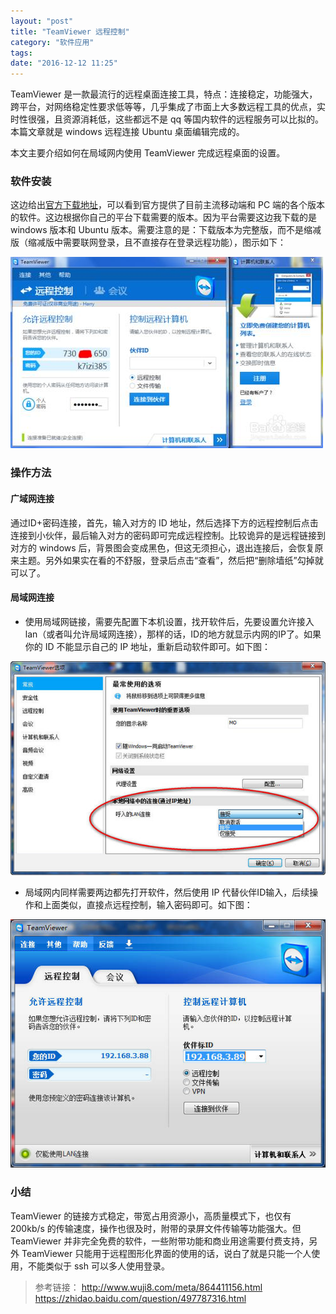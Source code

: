```yaml
---
layout: "post"
title: "TeamViewer 远程控制"
category: "软件应用"
tags: 
date: "2016-12-12 11:25"
---
```


TeamViewer 是一款最流行的远程桌面连接工具，特点：连接稳定，功能强大，跨平台，对网络稳定性要求低等等，几乎集成了市面上大多数远程工具的优点，实时性很强，且资源消耗低，这些都远不是 qq 等国内软件的远程服务可以比拟的。本篇文章就是 windows 远程连接 Ubuntu 桌面编辑完成的。

本文主要介绍如何在局域网内使用 TeamViewer 完成远程桌面的设置。


### 软件安装

这边给出[官方下载地址](https://www.teamviewer.com/zhcn/download/linux/)，可以看到官方提供了目前主流移动端和 PC 端的各个版本的软件。这边根据你自己的平台下载需要的版本。因为平台需要这边我下载的是 windows 版本和 Ubuntu 版本。需要注意的是：下载版本为完整版，而不是缩减版（缩减版中需要联网登录，且不直接存在登录远程功能），图示如下：

![](https://raw.githubusercontent.com/noparkinghere/noparkinghere.github.io/master/img/2016-12-12-teamviewer-%E8%BF%9C%E7%A8%8B%E6%8E%A7%E5%88%B6/1.jpg)

<!-- more -->


### 操作方法

#### 广域网连接

通过ID+密码连接，首先，输入对方的 ID 地址，然后选择下方的远程控制后点击连接到小伙伴，最后输入对方的密码即可完成远程控制。比较诡异的是远程链接到对方的 windows 后，背景图会变成黑色，但这无须担心，退出连接后，会恢复原来主题。另外如果实在看的不舒服，登录后点击“查看”，然后把“删除墙纸”勾掉就可以了。

#### 局域网连接

- 使用局域网链接，需要先配置下本机设置，找开软件后，先要设置允许接入lan（或者叫允许局域网连接），那样的话，ID的地方就显示内网的IP了。如果你的 ID 不能显示自己的 IP 地址，重新启动软件即可。如下图：

![](https://raw.githubusercontent.com/noparkinghere/noparkinghere.github.io/master/img/2016-12-12-teamviewer-%E8%BF%9C%E7%A8%8B%E6%8E%A7%E5%88%B6/2.jpg)


- 局域网内同样需要两边都先打开软件，然后使用 IP 代替伙伴ID输入，后续操作和上面类似，直接点远程控制，输入密码即可。如下图：

![](https://raw.githubusercontent.com/noparkinghere/noparkinghere.github.io/master/img/2016-12-12-teamviewer-%E8%BF%9C%E7%A8%8B%E6%8E%A7%E5%88%B6/3.jpg)


### 小结

TeamViewer 的链接方式稳定，带宽占用资源小，高质量模式下，也仅有 200kb/s 的传输速度，操作也很及时，附带的录屏文件传输等功能强大。但 TeamViewer 并非完全免费的软件，一些附带功能和商业用途需要付费支持，另外 TeamViewer 只能用于远程图形化界面的使用的话，说白了就是只能一个人使用，不能类似于 ssh 可以多人使用登录。





> 参考链接：
> http://www.wuji8.com/meta/864411156.html
> https://zhidao.baidu.com/question/497787316.html
